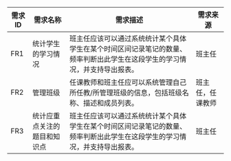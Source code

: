 | 需求ID | 需求名称 | 需求描述 | 需求来源 |
| -- | -- | -- | -- |
| FR1 | 统计学生的学习情况 | 班主任应该可以通过系统统计某个具体学生在某个时间区间记录笔记的数量、频率判断出此学生在这段学生的学习情况，并支持导出报表。 | 班主任 |
| FR2 | 管理班级 | 任课教师和班主任应可以系统管理自己所任教/所管理班级的信息，包括班级名称、描述和成员列表。 | 班主任，任课教师 |
| FR3 | 统计应重点关注的题目和知识点 | 班主任应该可以通过系统统计某个具体学生在某个时间区间记录笔记的数量、频率判断出此学生在这段学生的学习情况，并支持导出报表。 | 班主任 |